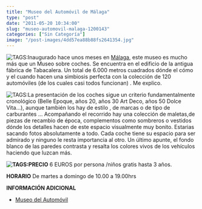 ```yaml
---
title: "Museo del Automóvil de Málaga"
type: "post"
date: "2011-05-20 10:34:00"
slug: "museo-automovil-malaga-1200143"
categories: ["Sin Categoría"]
image: "/post-images/4dd57ea88b88fs2641354.jpg"
---
```


![ TAGS:](/post-images/4dd57ea88b88fs2641354.jpg "museo del automóvil by missviajes")Inaugurado hace unos meses en [Málaga](http://www.missviajes.com/malaga-1200141), este museo es mucho más que un Museo sobre coches. Se encuentra en el edificio de la antigua fábrica de Tabacalera. Un total de 6.000 metros cuadrados dónde el cómo y el cuando hacen una simbiosis perfecta con la colección de 120 automóviles (de los cuales casi todos funcionan) . Me explico.

![ TAGS:](/post-images/4dd57e30a0c6as2895141.jpg "by missviajes")La presentación de los coches sigue un criterio fundamentalmente cronológico (Belle Epoque, años 20, años 30 Art Deco, años 50 Dolce Vita...), aunque también los hay de estilo , de marcas o de tipo de carburantes ... Acompañando el recorrido hay una colección de maletas,de piezas de recambio de época, complementos como sombreros o vestidos dónde los detalles hacen de este espacio visualmente muy bonito. Estarias sacando fotos absolutamente a todo. Cada coche tiene su espacio para ser admirado y ninguno le resta importancia al otro. Un último apunte, el fondo blanco de las paredes contrasta y resalta los colores vivos de los vehículos haciendo que luzcan más.

**![ TAGS:](/post-images/4dd581273abc6s2856704.jpg "maletas by missviajes")PRECIO** 6 EUROS por persona /niños gratis hasta 3 años.

**HORARIO** De martes a domingo de 10.00 a 19.00hrs

**INFORMACIÓN ADICIONAL**

- [Museo del Automóvil](http://www.museoautomovilmalaga.com/Esp/MuseoAutomovilisticodeMalaga.html)